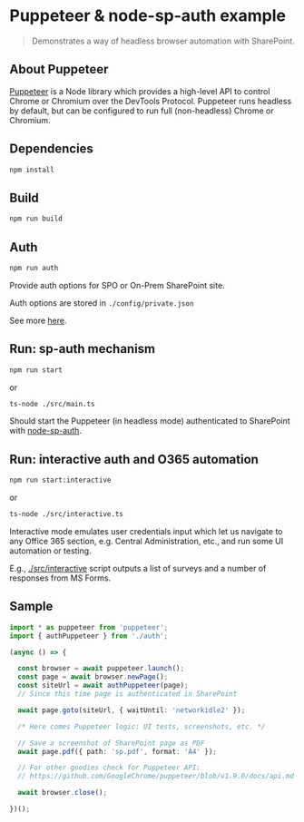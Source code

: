 # Puppeteer & node-sp-auth example

> Demonstrates a way of headless browser automation with SharePoint.

## About Puppeteer

[Puppeteer](https://github.com/GoogleChrome/puppeteer) is a Node library which provides a high-level API to control Chrome or Chromium over the DevTools Protocol. Puppeteer runs headless by default, but can be configured to run full (non-headless) Chrome or Chromium.

## Dependencies

```bash
npm install
```

## Build

```bash
npm run build
```

## Auth

```bash
npm run auth
```

Provide auth options for SPO or On-Prem SharePoint site.

Auth options are stored in `./config/private.json`

See more [here](https://github.com/koltyakov/node-sp-auth-config).

## Run: sp-auth mechanism

```bash
npm run start
```

or

```bash
ts-node ./src/main.ts
```

Should start the Puppeteer (in headless mode) authenticated to SharePoint with [node-sp-auth](https://github.com/s-KaiNet/node-sp-auth).

## Run: interactive auth and O365 automation

```bash
npm run start:interactive
```

or

```bash
ts-node ./src/interactive.ts
```

Interactive mode emulates user credentials input which let us navigate to any Office 365 section, e.g. Central Administration, etc., and run some UI automation or testing.

E.g., [./src/interactive](./src/interactive.ts) script outputs a list of surveys and a number of responses from MS Forms.

## Sample

```typescript
import * as puppeteer from 'puppeteer';
import { authPuppeteer } from './auth';

(async () => {

  const browser = await puppeteer.launch();
  const page = await browser.newPage();
  const siteUrl = await authPuppeteer(page);
  // Since this time page is authenticated in SharePoint

  await page.goto(siteUrl, { waitUntil: 'networkidle2' });

  /* Here comes Puppeteer logic: UI tests, screenshots, etc. */

  // Save a screenshot of SharePoint page as PDF
  await page.pdf({ path: 'sp.pdf', format: 'A4' });

  // For other goodies check for Puppeteer API:
  // https://github.com/GoogleChrome/puppeteer/blob/v1.9.0/docs/api.md

  await browser.close();

})();
```